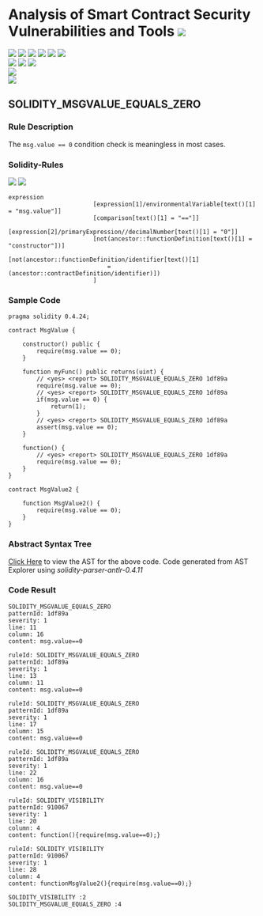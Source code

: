 # Analysis of Smart Contract Security Vulnerabilities and Tools ![](https://img.shields.io/badge/-Live-brightgreen)
![](https://img.shields.io/badge/Batch-UG21CYS-lightgreen) ![](https://img.shields.io/badge/Batch-PG21CYS-green) ![](https://img.shields.io/badge/Batch-UG22CYS-lightgreen) ![](https://img.shields.io/badge/Batch-PG21CYS-green) ![](https://img.shields.io/badge/Batch-PhD-darkgreen) ![](https://img.shields.io/badge/-B_RIG-darkgreen)<br/>   ![](https://img.shields.io/badge/BlockchainCourse-21CY712-green)  ![](https://img.shields.io/badge/-M.Tech_Dissertation-blue) ![](https://img.shields.io/badge/Focus-Smart_Contract_Security-yellow) <br/>
![](https://img.shields.io/badge/Blockchain-Ethereum-blue)   <br/> 
![](https://img.shields.io/badge/Language-Solidity-blue)

## SOLIDITY_MSGVALUE_EQUALS_ZERO
### Rule Description
<p>
    The <code>msg.value == 0</code> condition check is meaningless in most cases.
</p>

### Solidity-Rules

![](https://img.shields.io/badge/Pattern_ID-1df89a-gold) ![](https://img.shields.io/badge/Severity-1-brown) 

```
expression
                        [expression[1]/environmentalVariable[text()[1] = "msg.value"]]
                        [comparison[text()[1] = "=="]]
                        [expression[2]/primaryExpression//decimalNumber[text()[1] = "0"]]
                        [not(ancestor::functionDefinition[text()[1] = "constructor"])]
                        [not(ancestor::functionDefinition/identifier[text()[1]
                            = (ancestor::contractDefinition/identifier)])
                        ]
```

### Sample Code

```
pragma solidity 0.4.24;

contract MsgValue {

    constructor() public {
        require(msg.value == 0);
    }

    function myFunc() public returns(uint) {
        // <yes> <report> SOLIDITY_MSGVALUE_EQUALS_ZERO 1df89a
        require(msg.value == 0);
        // <yes> <report> SOLIDITY_MSGVALUE_EQUALS_ZERO 1df89a
        if(msg.value == 0) {
            return(1);
        }
        // <yes> <report> SOLIDITY_MSGVALUE_EQUALS_ZERO 1df89a
        assert(msg.value == 0);
    }

    function() {
        // <yes> <report> SOLIDITY_MSGVALUE_EQUALS_ZERO 1df89a
        require(msg.value == 0);
    }
}

contract MsgValue2 {

    function MsgValue2() {
        require(msg.value == 0);
    }
}
```

### Abstract Syntax Tree 

[Click Here](https://astexplorer.net/#/gist/2b6b1e6d8d56a08d4a1173aa579e2c2a/2979556ee23227a659d4cec029bf24fbff291654) to view the AST for the above code. Code generated from AST Explorer using _solidity-parser-antlr-0.4.11_

### Code Result

```
SOLIDITY_MSGVALUE_EQUALS_ZERO
patternId: 1df89a
severity: 1
line: 11
column: 16
content: msg.value==0

ruleId: SOLIDITY_MSGVALUE_EQUALS_ZERO
patternId: 1df89a
severity: 1
line: 13
column: 11
content: msg.value==0

ruleId: SOLIDITY_MSGVALUE_EQUALS_ZERO
patternId: 1df89a
severity: 1
line: 17
column: 15
content: msg.value==0

ruleId: SOLIDITY_MSGVALUE_EQUALS_ZERO
patternId: 1df89a
severity: 1
line: 22
column: 16
content: msg.value==0

ruleId: SOLIDITY_VISIBILITY
patternId: 910067
severity: 1
line: 20
column: 4
content: function(){require(msg.value==0);}

ruleId: SOLIDITY_VISIBILITY
patternId: 910067
severity: 1
line: 28
column: 4
content: functionMsgValue2(){require(msg.value==0);}

SOLIDITY_VISIBILITY :2
SOLIDITY_MSGVALUE_EQUALS_ZERO :4


```
